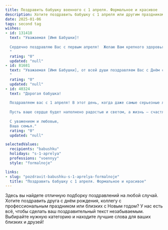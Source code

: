 ```yaml
---
title: Поздравить бабушку военного с 1 апреля. Формальное и красивое
description: Хотите поздравить бабушку с 1 апреля или другим праздником? Наш ИИ создаст незабываемое поздравление, а вы обязательно выделитесь среди других.  
date: 2025-01-06
tags: second tag
wishes:
- id: 131418
  text: "Уважаемая [Имя Бабушки]!
  
  Сердечно поздравляю Вас с первым апреля!  Желаю Вам крепкого здоровья, бодрости духа и мирного неба над головой. Пусть этот день будет наполнен радостью, теплом и приятными моментами.  Ваш многолетний и безупречный воинский труд вызывает глубокое уважение и восхищение.  Низкий поклон за Ваш вклад в обеспечение безопасности нашей Родины!
  "
  rating: "0"
  updated: "null"
- id: 81681
  text: "Уважаемая [Имя Бабушки], от всей души поздравляем Вас с Днём смеха! Желаем Вам, чтобы жизнь была наполнена радостью, юмором и приятными неожиданностями, как в этот праздничный день. Крепкого Вам здоровья, бодрости духа и успехов во всех начинаниях!
  "
  rating: "0"
  updated: "null"
- id: 40324
  text: "Дорогая бабушка!
  
  Поздравляем вас с 1 апреля! В этот день, когда даже самые серьезные люди разгулялись в шутках и веселье, мы хотим выразить вам свою безмерную любовь и благодарность. Ваше мужество, стойкость и преданность службе всегда вдохновляли нас.
  
  Пусть ваше сердце будет наполнено радостью и светом, а жизнь – счастливыми мгновениями. Желаем вам здоровья, благополучия и чтобы впереди были только светлые перспективы.
  
  С уважением и любовью,
  Ваша семья."
  rating: "0"
  updated: "null"

selectedValues:
  recipients: "babushku"
  holidays: "s-1-aprelya"
  professions: "voennyy"
  style: "formalnoje"

links:
- slug: "pozdravit-babushku-s-1-aprelya-formalnoje"
  title: "Поздравить бабушку с 1 апреля. Формальное и красивое"
---
```


Здесь вы найдете отличную подборку поздравлений на любой случай.
Хотите поздравить друга с днём рождения, коллегу с профессиональным праздником или близких с Новым годом? У нас есть всё, чтобы сделать ваш поздравительный текст незабываемым. Выбирайте нужную категорию и находите лучшие слова для ваших близких и друзей!
